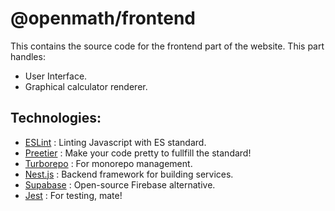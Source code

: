 # @openmath/frontend

This contains the source code for the frontend part of the website. This part handles:
- User Interface.
- Graphical calculator renderer.

## Technologies:

- [ESLint](https://eslint.org/) : Linting Javascript with ES standard.
- [Preetier](https://prettier.io/) : Make your code pretty to fullfill the standard! 
- [Turborepo](https://turbo.build/repo) : For monorepo management.
- [Nest.js](https://docs.nestjs.com/) : Backend framework for building services.
- [Supabase](https://supabase.com/) : Open-source Firebase alternative.
- [Jest](https://jestjs.io/) : For testing, mate!